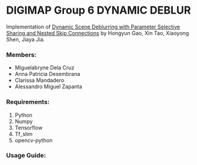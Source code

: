# DIGIMAP Group 6 DYNAMIC DEBLUR
Implementation of [Dynamic Scene Deblurring with Parameter Selective Sharing and Nested Skip Connections](https://github.com/firenxygao/deblur) by Hongyun Gao, Xin Tao, Xiaoyong Shen, Jiaya Jia.

### Members:
- Miguelabryne Dela Cruz
- Anna Patricia Desembrana
- Clarissa Mandadero
- Alessandro Miguel Zapanta

### Requirements:
1. Python
2. Numpy
3. Tensorflow
4. Tf_slim
5. opencv-python

### Usage Guide:

